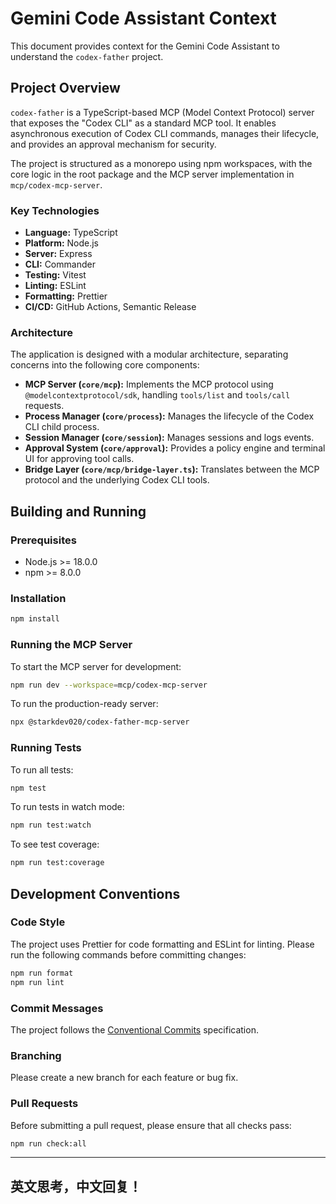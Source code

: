 # Gemini Code Assistant Context

This document provides context for the Gemini Code Assistant to understand the
`codex-father` project.

## Project Overview

`codex-father` is a TypeScript-based MCP (Model Context Protocol) server that
exposes the "Codex CLI" as a standard MCP tool. It enables asynchronous
execution of Codex CLI commands, manages their lifecycle, and provides an
approval mechanism for security.

The project is structured as a monorepo using npm workspaces, with the core
logic in the root package and the MCP server implementation in
`mcp/codex-mcp-server`.

### Key Technologies

- **Language:** TypeScript
- **Platform:** Node.js
- **Server:** Express
- **CLI:** Commander
- **Testing:** Vitest
- **Linting:** ESLint
- **Formatting:** Prettier
- **CI/CD:** GitHub Actions, Semantic Release

### Architecture

The application is designed with a modular architecture, separating concerns
into the following core components:

- **MCP Server (`core/mcp`):** Implements the MCP protocol using
  `@modelcontextprotocol/sdk`, handling `tools/list` and `tools/call` requests.
- **Process Manager (`core/process`):** Manages the lifecycle of the Codex CLI
  child process.
- **Session Manager (`core/session`):** Manages sessions and logs events.
- **Approval System (`core/approval`):** Provides a policy engine and terminal
  UI for approving tool calls.
- **Bridge Layer (`core/mcp/bridge-layer.ts`):** Translates between the MCP
  protocol and the underlying Codex CLI tools.

## Building and Running

### Prerequisites

- Node.js >= 18.0.0
- npm >= 8.0.0

### Installation

```bash
npm install
```

### Running the MCP Server

To start the MCP server for development:

```bash
npm run dev --workspace=mcp/codex-mcp-server
```

To run the production-ready server:

```bash
npx @starkdev020/codex-father-mcp-server
```

### Running Tests

To run all tests:

```bash
npm test
```

To run tests in watch mode:

```bash
npm run test:watch
```

To see test coverage:

```bash
npm run test:coverage
```

## Development Conventions

### Code Style

The project uses Prettier for code formatting and ESLint for linting. Please run
the following commands before committing changes:

```bash
npm run format
npm run lint
```

### Commit Messages

The project follows the
[Conventional Commits](https://www.conventionalcommits.org/) specification.

### Branching

Please create a new branch for each feature or bug fix.

### Pull Requests

Before submitting a pull request, please ensure that all checks pass:

```bash
npm run check:all
```

---

## 英文思考，中文回复！
